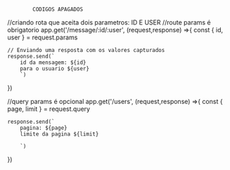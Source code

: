             CODIGOS APAGADOS

//criando rota que aceita dois parametros: ID E USER
//route params é obrigatorio
app.get('/message/:id/:user', (request,response) =>{
    const { id, user } = request.params

    // Enviando uma resposta com os valores capturados
    response.send(`
        id da mensagem: ${id}
        para o usuario ${user}
        `)
})


//query params é opcional
app.get('/users', (request,response) =>{
    const { page, limit } = request.query

    response.send(`
        pagina: ${page}
        limite da pagina ${limit}

        `)
})